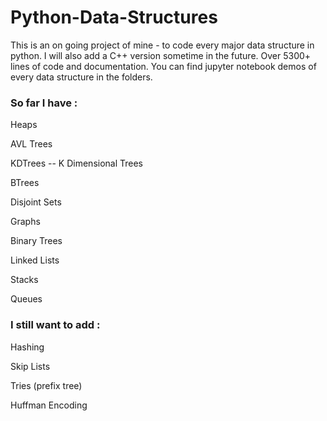 # Python-Data-Structures
This is an on going project of mine - to code every major data structure in python. I will also add a C++ version sometime in the future. Over 5300+ lines of code and documentation. You can find jupyter notebook demos of every data structure in the folders.

### So far I have :

Heaps

AVL Trees

KDTrees -- K Dimensional Trees

BTrees

Disjoint Sets

Graphs

Binary Trees

Linked Lists

Stacks

Queues

### I still want to add :

Hashing

Skip Lists

Tries (prefix tree)

Huffman Encoding
